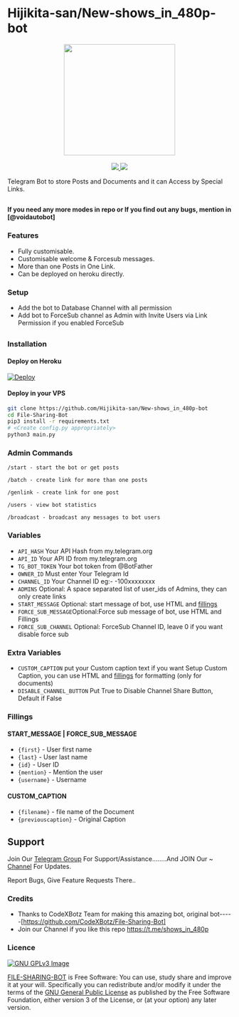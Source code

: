 # Hijikita-san/New-shows_in_480p-bot

<p align="center">
  <a href="https://www.python.org">
    <img src="http://ForTheBadge.com/images/badges/made-with-python.svg" width ="250">
  </a>
  <a href="https://t.me/Hijikita-san">
  </a><br>
  <a href="https://t.me/Hijikita-san">

  </a>
  <a href="https://t.me/voidautobot">

  </a>
  <br>
  <a href="https://github.com/Hijikita-san/New-shows_in_480p-bot">
    <img src="https://img.shields.io/github/stars/Hijikita-san/New-shows_in_480p-bot">
  </a>
  <a href="https://github.com/Hijikita-san/New-shows_in_480p-bot/fork">
    <img src="https://img.shields.io/github/forks/Hijikita-san/New-shows_in_480p-bot?label=Fork&style=social">
  </a>  
</p>


Telegram Bot to store Posts and Documents and it can Access by Special Links. 

##

**If you need any more modes in repo or If you find out any bugs, mention in [@voidautobot]**

### Features
- Fully customisable.
- Customisable welcome & Forcesub messages.
- More than one Posts in One Link.
- Can be deployed on heroku directly.

### Setup

- Add the bot to Database Channel with all permission
- Add bot to ForceSub channel as Admin with Invite Users via Link Permission if you enabled ForceSub 

##
### Installation
#### Deploy on Heroku
[![Deploy](https://www.herokucdn.com/deploy/button.svg)](https://heroku.com/deploy?template=https://github.com/Hijikita-san/New-shows_in_480p-bot)</br>

#### Deploy in your VPS
````bash
git clone https://github.com/Hijikita-san/New-shows_in_480p-bot
cd File-Sharing-Bot
pip3 install -r requirements.txt
# <Create config.py appropriately>
python3 main.py
````

### Admin Commands

```
/start - start the bot or get posts

/batch - create link for more than one posts

/genlink - create link for one post

/users - view bot statistics

/broadcast - broadcast any messages to bot users
```

### Variables

* `API_HASH` Your API Hash from my.telegram.org
* `API_ID` Your API ID from my.telegram.org
* `TG_BOT_TOKEN` Your bot token from @BotFather
* `OWNER_ID` Must enter Your Telegram Id
* `CHANNEL_ID` Your Channel ID eg:- -100xxxxxxxx
* `ADMINS` Optional: A space separated list of user_ids of Admins, they can only create links
* `START_MESSAGE` Optional: start message of bot, use HTML and <a href='https://github.com/Hijikita-san/New-shows_in_480p-bot/blob/main/README.md#start_message'>fillings</a>
* `FORCE_SUB_MESSAGE`Optional:Force sub message of bot, use HTML and Fillings
* `FORCE_SUB_CHANNEL` Optional: ForceSub Channel ID, leave 0 if you want disable force sub

### Extra Variables

* `CUSTOM_CAPTION` put your Custom caption text if you want Setup Custom Caption, you can use HTML and <a href='https://github.com/Hijikita-san/New-shows_in_480p-bot/blob/main/README.md#custom_caption'>fillings</a> for formatting (only for documents)
* `DISABLE_CHANNEL_BUTTON` Put True to Disable Channel Share Button, Default if False

### Fillings
#### START_MESSAGE | FORCE_SUB_MESSAGE

* `{first}` - User first name
* `{last}` - User last name
* `{id}` - User ID
* `{mention}` - Mention the user
* `{username}` - Username

#### CUSTOM_CAPTION

* `{filename}` - file name of the Document
* `{previouscaption}` - Original Caption


## Support   
Join Our [Telegram Group](https://www.telegram.dog/voidautobot) For Support/Assistance........And JOIN Our ~ [Channel](https://www.telegram.dog/shows_in_480p) For Updates.   
   
Report Bugs, Give Feature Requests There..   

### Credits

- Thanks to CodeXBotz Team for making this amazing bot, original bot-----[https://github.com/CodeXBotz/File-Sharing-Bot]
- Join our Channel if you like this repo https://t.me/shows_in_480p

### Licence
[![GNU GPLv3 Image](https://www.gnu.org/graphics/gplv3-127x51.png)](http://www.gnu.org/licenses/gpl-3.0.en.html)  

[FILE-SHARING-BOT](https://github.com/Hijikita-san/New-shows_in_480p-bot/) is Free Software: You can use, study share and improve it at your
will. Specifically you can redistribute and/or modify it under the terms of the
[GNU General Public License](https://www.gnu.org/licenses/gpl.html) as
published by the Free Software Foundation, either version 3 of the License, or
(at your option) any later version. 
